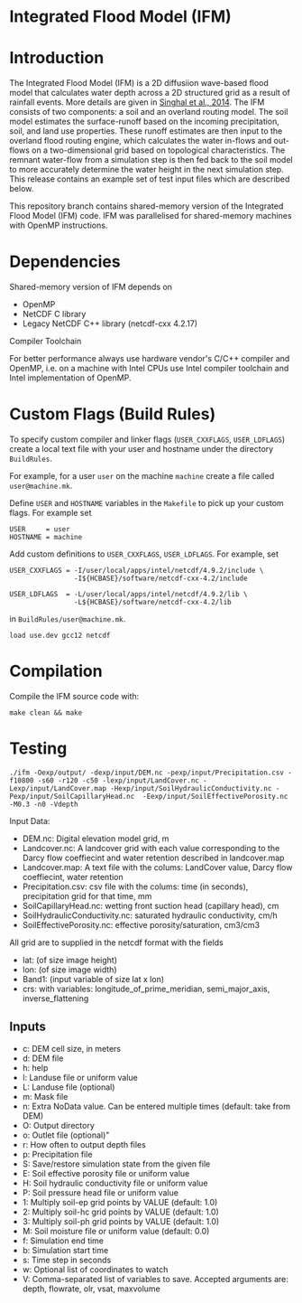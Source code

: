 # Integrated Flood Model (IFM)

# Introduction

The Integrated Flood Model (IFM) is a 2D diffusiion wave-based flood model that calculates water depth across a 2D structured grid as a result of rainfall events. More details are given in [Singhal et al., 2014](https://doi.org/10.1007/978-3-319-09873-9_58). The IFM consists of two components: a soil and an overland routing model. The soil model estimates the surface-runoff based on the incoming precipitation, soil, and land use properties. These runoff estimates are then input to the overland flood routing engine, which calculates the water in-flows and out-flows on a two-dimensional grid based on topological characteristics. The remnant water-flow from a simulation step is then fed back to the soil model to more accurately determine the water height in the next simulation step. This release contains an example set of test input files which are described below.

This repository branch contains shared-memory version of the Integrated Flood Model (IFM) code. IFM was parallelised for shared-memory machines with OpenMP instructions.

# Dependencies

Shared-memory version of IFM depends on

* OpenMP
* NetCDF C library
* Legacy NetCDF C++ library (netcdf-cxx 4.2.17)


 Compiler Toolchain

For better performance always use hardware vendor's C/C++ compiler and OpenMP,
i.e. on a machine with Intel CPUs use Intel compiler toolchain and Intel
implementation of OpenMP.

# Custom Flags (Build Rules)

To specify custom compiler and linker flags (`USER_CXXFLAGS`, `USER_LDFLAGS`)
create a local text file with your user and hostname under the directory
`BuildRules`.

For example, for a user `user` on the machine `machine` create a file
called `user@machine.mk`.

Define `USER` and `HOSTNAME` variables in the `Makefile` to pick up your custom
flags. For example set

```
USER     = user
HOSTNAME = machine
```

Add custom definitions to `USER_CXXFLAGS`, `USER_LDFLAGS`. For example, set

```
USER_CXXFLAGS = -I/user/local/apps/intel/netcdf/4.9.2/include \
                -I${HCBASE}/software/netcdf-cxx-4.2/include

USER_LDFLAGS  = -L/user/local/apps/intel/netcdf/4.9.2/lib \
                -L${HCBASE}/software/netcdf-cxx-4.2/lib
```

in `BuildRules/user@machine.mk`.

```
load use.dev gcc12 netcdf

```

# Compilation

Compile the IFM source code with:

```
make clean && make
```

# Testing

```
./ifm -Oexp/output/ -dexp/input/DEM.nc -pexp/input/Precipitation.csv -f10800 -s60 -r120 -c50 -lexp/input/LandCover.nc -Lexp/input/LandCover.map -Hexp/input/SoilHydraulicConductivity.nc -Pexp/input/SoilCapillaryHead.nc  -Eexp/input/SoilEffectivePorosity.nc -M0.3 -n0 -Vdepth
```

Input Data:
- DEM.nc: Digital elevation model grid, m
- Landcover.nc: A landcover grid with each value corresponding to the Darcy flow coeffiecint and water retention described in landcover.map
- Landcover.map: A text file with the colums: LandCover value, Darcy flow coeffiecint, water retention
- Precipitation.csv: csv file with the colums: time (in seconds), precipitation grid for that time, mm
- SoilCapillaryHead.nc: wetting front suction head (capillary head), cm
- SoilHydraulicConductivity.nc: saturated hydraulic conductivity, cm/h
- SoilEffectivePorosity.nc: effective porosity/saturation, cm3/cm3

All grid are to supplied in the netcdf format with the fields
- lat: (of size image height)
- lon: (of size image width)
- Band1: (input variable of size lat x lon)
- crs: with variables: longitude_of_prime_meridian, semi_major_axis, inverse_flattening

## Inputs

- c: DEM cell size, in meters
- d: DEM file
- h: help
- l: Landuse file or uniform value
- L: Landuse file (optional)
- m: Mask file
- n: Extra NoData value. Can be entered multiple times (default: take from DEM)
- O: Output directory
- o: Outlet file (optional)"
- r: How often to output depth files
- p: Precipitation file
- S: Save/restore simulation state from the given file
- E: Soil effective porosity file or uniform value
- H: Soil hydraulic conductivity file or uniform value
- P: Soil pressure head file or uniform value
- 1: Multiply soil-ep grid points by VALUE (default: 1.0)
- 2: Multiply soil-hc grid points by VALUE (default: 1.0)
- 3: Multiply soil-ph grid points by VALUE (default: 1.0)
- M: Soil moisture file or uniform value (default: 0.0)
- f: Simulation end time
- b: Simulation start time
- s: Time step in seconds
- w: Optional list of coordinates to watch
- V: Comma-separated list of variables to save. Accepted arguments are: depth, flowrate, olr, vsat, maxvolume




